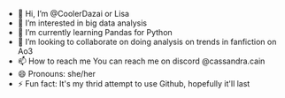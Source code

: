 - 👋 Hi, I’m @CoolerDazai or Lisa
- 👀 I’m interested in  big data analysis 
- 🌱 I’m currently learning Pandas for Python 
- 💞️ I’m looking to collaborate on doing analysis on trends in fanfiction on Ao3
- 📫 How to reach me You can reach me on discord @cassandra.cain
- 😄 Pronouns: she/her
- ⚡ Fun fact: It's my thrid attempt to use Github, hopefully it'll last

<!---
CoolerDazai/CoolerDazai is a ✨ special ✨ repository because its `README.md` (this file) appears on your GitHub profile.
You can click the Preview link to take a look at your changes.
--->

